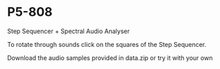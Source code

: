 # P5-808
Step Sequencer + Spectral Audio Analyser 

To rotate through sounds click on the squares of the Step Sequencer.

Download the audio samples provided in data.zip or try it with your own
